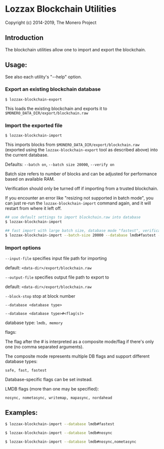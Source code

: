 # Lozzax Blockchain Utilities

Copyright (c) 2014-2019, The Monero Project

## Introduction

The blockchain utilities allow one to import and export the blockchain.

## Usage:

See also each utility's "--help" option.

### Export an existing blockchain database

`$ lozzax-blockchain-export`

This loads the existing blockchain and exports it to `$MONERO_DATA_DIR/export/blockchain.raw`

### Import the exported file

`$ lozzax-blockchain-import`

This imports blocks from `$MONERO_DATA_DIR/export/blockchain.raw` (exported using the
`lozzax-blockchain-export` tool as described above) into the current database.

Defaults: `--batch on`, `--batch size 20000`, `--verify on`

Batch size refers to number of blocks and can be adjusted for performance based on available RAM.

Verification should only be turned off if importing from a trusted blockchain.

If you encounter an error like "resizing not supported in batch mode", you can just re-run
the `lozzax-blockchain-import` command again, and it will restart from where it left off.

```bash
## use default settings to import blockchain.raw into database
$ lozzax-blockchain-import

## fast import with large batch size, database mode "fastest", verification off
$ lozzax-blockchain-import --batch-size 20000 --database lmdb#fastest --verify off

```

### Import options

`--input-file`
specifies input file path for importing

default: `<data-dir>/export/blockchain.raw`

`--output-file`
specifies output file path to export to

default: `<data-dir>/export/blockchain.raw`

`--block-stop`
stop at block number

`--database <database type>`

`--database <database type>#<flag(s)>`

database type: `lmdb, memory`

flags:

The flag after the # is interpreted as a composite mode/flag if there's only
one (no comma separated arguments).

The composite mode represents multiple DB flags and support different database types:

`safe, fast, fastest`

Database-specific flags can be set instead.

LMDB flags (more than one may be specified):

`nosync, nometasync, writemap, mapasync, nordahead`

## Examples:

```bash
$ lozzax-blockchain-import --database lmdb#fastest

$ lozzax-blockchain-import --database lmdb#nosync

$ lozzax-blockchain-import --database lmdb#nosync,nometasync
```
